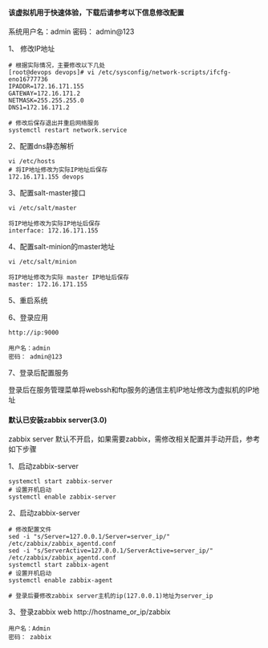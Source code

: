 #### 该虚拟机用于快速体验，下载后请参考以下信息修改配置

系统用户名：admin
密码： admin@123

1、 修改IP地址
```
# 根据实际情况，主要修改以下几处
[root@devops devops]# vi /etc/sysconfig/network-scripts/ifcfg-eno16777736
IPADDR=172.16.171.155
GATEWAY=172.16.171.2
NETMASK=255.255.255.0
DNS1=172.16.171.2

# 修改后保存退出并重启网络服务
systemctl restart network.service
```

2、配置dns静态解析
```
vi /etc/hosts
# 将IP地址修改为实际IP地址后保存
172.16.171.155 devops
```

3、配置salt-master接口
```
vi /etc/salt/master

将IP地址修改为实际IP地址后保存
interface: 172.16.171.155
```

4、配置salt-minion的master地址
```
vi /etc/salt/minion

将IP地址修改为实际 master IP地址后保存
master: 172.16.171.155
```

5、重启系统

6、登录应用

    http://ip:9000

    用户名：admin
    密码： admin@123

7、登录后配置服务

登录后在服务管理菜单将webssh和ftp服务的通信主机IP地址修改为虚拟机的IP地址


#### 默认已安装zabbix server(3.0)
zabbix server 默认不开启，如果需要zabbix，需修改相关配置并手动开启，参考如下步骤

1、启动zabbix-server
```
systemctl start zabbix-server
# 设置开机启动
systemctl enable zabbix-server
```

2、启动zabbix-server
```
# 修改配置文件
sed -i "s/Server=127.0.0.1/Server=server_ip/" /etc/zabbix/zabbix_agentd.conf
sed -i "s/ServerActive=127.0.0.1/ServerActive=server_ip/" /etc/zabbix/zabbix_agentd.conf
systemctl start zabbix-agent
# 设置开机启动
systemctl enable zabbix-agent

# 登录后要修改zabbix server主机的ip(127.0.0.1)地址为server_ip
```

3、登录zabbix web
    http://hostname_or_ip/zabbix

    用户名：Admin
    密码： zabbix


























